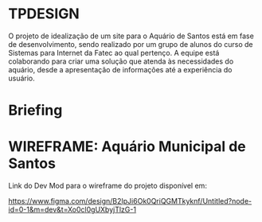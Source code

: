 # TPDESIGN
O projeto de idealização de um site para o Aquário de Santos está em fase de desenvolvimento, sendo realizado por um grupo de alunos do curso de Sistemas para Internet da Fatec ao qual pertenço. A equipe está colaborando para criar uma solução que atenda às necessidades do aquário, desde a apresentação de informações até a experiência do usuário.

# Briefing 

# WIREFRAME: Aquário Municipal de Santos

Link do Dev Mod para o wireframe do projeto disponível em: 

https://www.figma.com/design/B2IpJi6Ok0QriQGMTkyknf/Untitled?node-id=0-1&m=dev&t=Xo0cl0gUXbyjTlzG-1 


